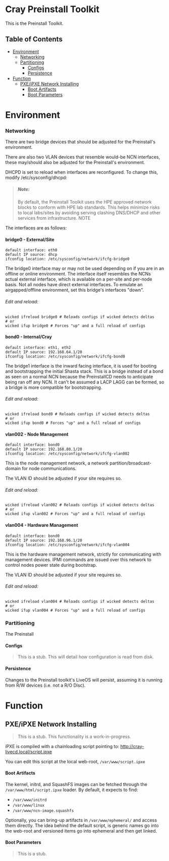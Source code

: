 # Cray Preinstall Toolkit

This is the Preinstall Toolkit.

## Table of Contents

- [Environment](#environment)
    * [Networking](#networking)
    * [Partitioning](#partitioning)
        - [Configs](#configs)
        - [Persistence](#persistence)
- [Function](#function)
    * [PXE/iPXE Network Installing](#pxeipxe-network-installing)
        - [Boot Artifacts](#boot-artifacts)
        - [Boot Parameters](#boot-parameters)

# Environment

### Networking

There are two bridge devices that should be adjusted for the Preinstall's environment.

There are also two VLAN devices that resemble would-be NCN interfaces, these may/should also be 
adjusted for the Preinstall's environment.

DHCPD is set to reload when interfaces are reconfigured. To change this, modify /etc/sysconfig/dhcpd:

> ##### Note:
> By default, the Preinstall Toolkit uses the HPE approved network blocks to conform with HPE lab
> standards.  This helps minimize risks to local labs/sites by avoiding serving clashing DNS/DHCP
>  and other services from infrastructure.
NOTE 

The interfaces are as follows:

#### bridge0 - External/Site
    default interface: eth0
    default IP source: dhcp
    ifconfig location: /etc/sysconfig/network/ifcfg-bridge0

The bridge0 interface may or may not be used depending on if you are in an offline or online 
environment. The interface itself resembles the NCNs actual external interface, which is 
available on a per-site and per-node basis. Not all nodes have direct external interfaces. 
To emulate an airgapped/offline environment, set this bridge's interfaces "down".

###### Edit and reload:
```shell script
wicked ifreload bridge0 # Reloads configs if wicked detects deltas
# or
wicked ifup bridge0 # Forces "up" and a full reload of configs
```

#### bond0 - Internal/Cray
    default interface: eth1, eth2
    default IP source: 192.168.64.1/20
    ifconfig location: /etc/sysconfig/network/ifcfg-bond0

The bridge1 interface is the inward facing interface, it is used for booting and bootstrapping the initial Shasta stack. This is a bridge instead of a bond as seen on a normal NCN because the PreinstallCD needs to anticipate being ran off any NCN. It can't be assumed a LACP LAGG can be formed, so a bridge is more compatible for bootstrapping.

###### Edit and reload:
```shell script
wicked ifreload bond0 # Reloads configs if wicked detects deltas
# or
wicked ifup bond0 # Forces "up" and a full reload of configs
```

#### vlan002 - Node Management
    default interface: bond0
    default IP source: 192.168.80.1/20
    ifconfig location: /etc/sysconfig/network/ifcfg-vlan002

This is the node management network, a network partition/broadcast-domain for node communications.

The VLAN ID should be adjusted if your site requires so.

###### Edit and reload:
```shell script
wicked ifreload vlan002 # Reloads configs if wicked detects deltas
# or
wicked ifup vlan002 # Forces "up" and a full reload of configs
```

#### vlan004 - Hardware Management
    default interface: bond0
    default IP source: 192.168.96.1/20
    ifconfig location: /etc/sysconfig/network/ifcfg-vlan004

This is the hardware management network, strictly for communicating with management devices. IPMI 
commands are issued over this network to control nodes power state during bootstrap.

The VLAN ID should be adjusted if your site requires so.

###### Edit and reload:
```shell script
wicked ifreload vlan004 # Reloads configs if wicked detects deltas
# or
wicked ifup vlan004 # Forces "up" and a full reload of configs
```


### Partitioning

The Preinstall

#### Configs

> This is a stub. This will detail how configuration is read from disk.

#### Persistence

Changes to the Preinstall toolkit's LiveOS will persist, assuming it is running from R/W devices
 (i.e. not a R/O Disc).

# Function

## PXE/iPXE Network Installing

> This is a stub. This functionality is a work-in-progress.

iPXE is compiled with a chainloading script pointing to:
http://cray-livecd.local/script.ipxe

You can edit this script at the local web-root, `/var/www/script.ipxe`

#### Boot Artifacts

The kernel, initrd, and SquashFS images can be fetched through the `/var/www/html/script.ipxe`
loader. By default, it expects to find:

- `/var/www/initrd`
- `/var/www/linux`
- `/var/www/ncn-image.squashfs`

Optionally, you can bring-up artifacts in `/var/www/ephemeral/` and access them directly. The idea
behind the default script, is generic names go into the web-root and versioned items go into 
ephemeral and then get linked.

#### Boot Parameters

> This is a stub.
